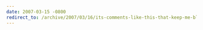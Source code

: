 ```yaml
---
date: 2007-03-15 -0800
redirect_to: /archive/2007/03/16/its-comments-like-this-that-keep-me-blogging.aspx/
---
```

